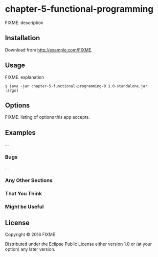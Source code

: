 # chapter-5-functional-programming

FIXME: description

## Installation

Download from http://example.com/FIXME.

## Usage

FIXME: explanation

    $ java -jar chapter-5-functional-programming-0.1.0-standalone.jar [args]

## Options

FIXME: listing of options this app accepts.

## Examples

...

### Bugs

...

### Any Other Sections
### That You Think
### Might be Useful

## License

Copyright © 2016 FIXME

Distributed under the Eclipse Public License either version 1.0 or (at
your option) any later version.
